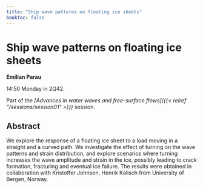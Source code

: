 ```yaml
---
title: "Ship wave patterns on floating ice sheets"
bookToc: false
---
```


# Ship wave patterns on floating ice sheets

**Emilian Parau**

14:50 Monday in 2Q42.

Part of the *[Advances in water waves and free-surface flows]({{< relref "/sessions/session01" >}})* session.

## Abstract

We explore the response of a floating ice sheet to a load moving in a straight and a curved path. We investigate the effect of turning on the wave patterns and strain distribution, and explore scenarios where turning increases the wave amplitude and strain in the ice, possibly leading to crack formation, fracturing and eventual ice failure.  The results were obtained in collaboration with Kristoffer Johnsen, Henrik Kalisch from University of Bergen, Norway.



